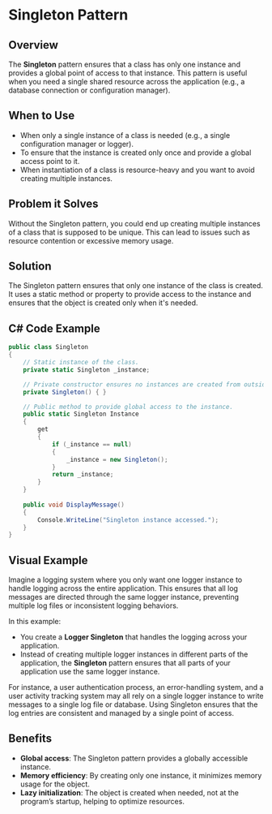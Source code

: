 # Singleton Pattern

## Overview

The **Singleton** pattern ensures that a class has only one instance and provides a global point of access to that instance. This pattern is useful when you need a single shared resource across the application (e.g., a database connection or configuration manager).

## When to Use

- When only a single instance of a class is needed (e.g., a single configuration manager or logger).
- To ensure that the instance is created only once and provide a global access point to it.
- When instantiation of a class is resource-heavy and you want to avoid creating multiple instances.

## Problem it Solves

Without the Singleton pattern, you could end up creating multiple instances of a class that is supposed to be unique. This can lead to issues such as resource contention or excessive memory usage.

## Solution

The Singleton pattern ensures that only one instance of the class is created. It uses a static method or property to provide access to the instance and ensures that the object is created only when it's needed.

## C# Code Example

``` C#
public class Singleton
{
    // Static instance of the class.
    private static Singleton _instance;

    // Private constructor ensures no instances are created from outside the class.
    private Singleton() { }

    // Public method to provide global access to the instance.
    public static Singleton Instance
    {
        get
        {
            if (_instance == null)
            {
                _instance = new Singleton();
            }
            return _instance;
        }
    }
    
    public void DisplayMessage()
    {
        Console.WriteLine("Singleton instance accessed.");
    }
}
```

## Visual Example

Imagine a logging system where you only want one logger instance to handle logging across the entire application. This ensures that all log messages are directed through the same logger instance, preventing multiple log files or inconsistent logging behaviors.

In this example:
- You create a **Logger Singleton** that handles the logging across your application. 
- Instead of creating multiple logger instances in different parts of the application, the **Singleton** pattern ensures that all parts of your application use the same logger instance.

For instance, a user authentication process, an error-handling system, and a user activity tracking system may all rely on a single logger instance to write messages to a single log file or database. Using Singleton ensures that the log entries are consistent and managed by a single point of access.

## Benefits

- **Global access**: The Singleton pattern provides a globally accessible instance.
- **Memory efficiency**: By creating only one instance, it minimizes memory usage for the object.
- **Lazy initialization**: The object is created when needed, not at the program’s startup, helping to optimize resources.
